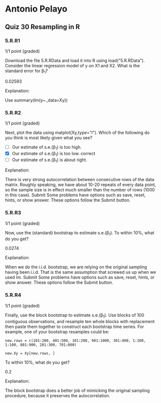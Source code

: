 # Antonio Pelayo
## Quiz 30 Resampling in R
### 5.R.R1
1/1 point (graded)

Download the file 5.R.RData and load it into R using load("5.R.RData"). 
Consider the linear regression model of y on X1 and X2. What is the standard 
error for β<sub>1</sub>?
 
0.02593
 
Explanation:

Use summary(lm(y~.,data=Xy))


### 5.R.R2
1/1 point (graded)

Next, plot the data using matplot(Xy,type="l"). Which of the following do you 
think is most likely given what you see?

- [ ] Our estimate of s.e.(β<sub>1</sub>) is too high.
- [x] Our estimate of s.e.(β<sub>1</sub>) is too low. correct
- [ ] Our estimate of s.e.(β<sub>1</sub>) is about right.

Explanation:

There is very strong autocorrelation between consecutive rows of the data matrix. 
Roughly speaking, we have about 10-20 repeats of every data point, so the sample 
size is in effect much smaller than the number of rows (1000 in this case).
Submit Some problems have options such as save, reset, hints, or show answer. 
These options follow the Submit button.


### 5.R.R3
1/1 point (graded)

Now, use the (standard) bootstrap to estimate s.e.(β<sub>1</sub>). To within 
10%, what do you get?
 
0.0274
 
Explanation:

When we do the i.i.d. bootstrap, we are relying on the original sampling having 
been i.i.d. That is the same assumption that screwed us up when we used lm.
Submit Some problems have options such as save, reset, hints, or show answer. 
These options follow the Submit button.

### 5.R.R4
1/1 point (graded)

Finally, use the block bootstrap to estimate s.e.(β<sub>1</sub>). Use blocks of 
100 contiguous observations, and resample ten whole blocks with replacement then 
paste them together to construct each bootstrap time series. For example, one 
of your bootstrap resamples could be:

```{r}
new.rows = c(101:200, 401:500, 101:200, 901:1000, 301:400, 1:100, 1:100, 801:900, 201:300, 701:800)

new.Xy = Xy[new.rows, ]
```

To within 10%, what do you get?

0.2

Explanation:

The block bootstrap does a better job of mimicking the original sampling 
procedure, because it preserves the autocorrelation.